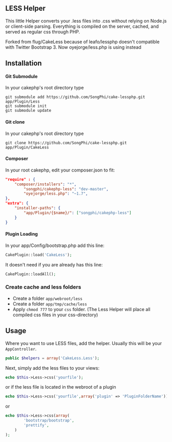 ## LESS Helper

This little Helper converts your .less files into .css without relying on Node.js or client-side parsing.
Everything is compiled on the server, cached, and served as regular css through PHP.

Forked from flug/CakeLess because of leafo/lessphp doesn't compatible with Twitter Bootstrap 3. Now 
oyejorge/less.php is using instead

## Installation


#### Git Submodule

In your cakephp's root directory type

	git submodule add https://github.com/SongPhi/cake-lessphp.git app/Plugin/Less
	git submodule init
	git submodule update

#### Git clone

In your cakephp's root directory type

    git clone https://github.com/SongPhi/cake-lessphp.git app/Plugin/CakeLess

#### Composer

In your root cakephp, edit your composer.json to fit:

```json
"require" : {
	"composer/installers": "*",
		"songphi/cakephp-less": "dev-master",
		"oyejorge/less.php": "~1.7",
},
"extra": {
	"installer-paths": {
		"app/Plugin/{$name}/": ["songphi/cakephp-less"]
	}
}
```

#### Plugin Loading

In your app/Config/bootstrap.php add this line:

```php
CakePlugin::load('CakeLess');
```

It doesn't need if you are already has this line:

```php
CakePlugin::loadAll();
```

### Create cache and less folders

- Create a folder `app/webroot/less`
- Create a folder `app/tmp/cache/less`
- Apply `chmod 777` to your `css` folder. (The Less Helper will place all compiled css files in your css-directory)

## Usage
Where you want to use LESS files, add the helper. Usually this will be your `AppController`.

```php
public $helpers = array('CakeLess.Less');
```

Next, simply add the less files to your views:

```php
echo $this->Less->css('yourfile');
```

or if the less file is located in the webroot of a plugin

```php
echo $this->Less->css('yourfile',array('plugin' => 'PluginFolderName'));
```

or

```php	
echo $this->Less->css(array(
		'bootstrap/bootstrap',
		'prettify',
	)
);
```

